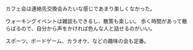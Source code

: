 カフェ会は連絡先交換会みたいな感じであまり楽しくなかった。

ウォーキングイベントは雑談もできるし、散策も楽しい。
歩く時間があって散らばるので、自分から声をかければ色んな人と話せるのがいい。

スポーツ、ボードゲーム、カラオケ、などの趣味の会も定番。
